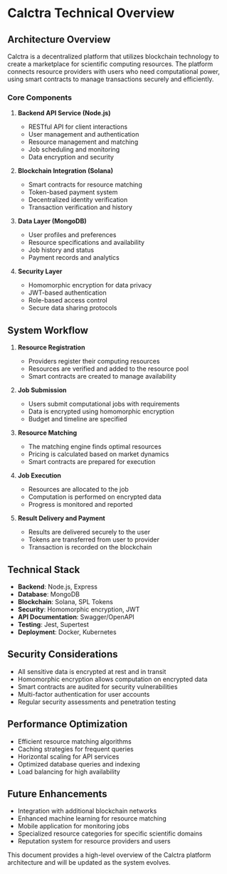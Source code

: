 # Calctra Technical Overview

## Architecture Overview

Calctra is a decentralized platform that utilizes blockchain technology to create a marketplace for scientific computing resources. The platform connects resource providers with users who need computational power, using smart contracts to manage transactions securely and efficiently.

### Core Components

1. **Backend API Service (Node.js)**
   - RESTful API for client interactions
   - User management and authentication
   - Resource management and matching
   - Job scheduling and monitoring
   - Data encryption and security

2. **Blockchain Integration (Solana)**
   - Smart contracts for resource matching
   - Token-based payment system
   - Decentralized identity verification
   - Transaction verification and history

3. **Data Layer (MongoDB)**
   - User profiles and preferences
   - Resource specifications and availability
   - Job history and status
   - Payment records and analytics

4. **Security Layer**
   - Homomorphic encryption for data privacy
   - JWT-based authentication
   - Role-based access control
   - Secure data sharing protocols

## System Workflow

1. **Resource Registration**
   - Providers register their computing resources
   - Resources are verified and added to the resource pool
   - Smart contracts are created to manage availability

2. **Job Submission**
   - Users submit computational jobs with requirements
   - Data is encrypted using homomorphic encryption
   - Budget and timeline are specified

3. **Resource Matching**
   - The matching engine finds optimal resources
   - Pricing is calculated based on market dynamics
   - Smart contracts are prepared for execution

4. **Job Execution**
   - Resources are allocated to the job
   - Computation is performed on encrypted data
   - Progress is monitored and reported

5. **Result Delivery and Payment**
   - Results are delivered securely to the user
   - Tokens are transferred from user to provider
   - Transaction is recorded on the blockchain

## Technical Stack

- **Backend**: Node.js, Express
- **Database**: MongoDB
- **Blockchain**: Solana, SPL Tokens
- **Security**: Homomorphic encryption, JWT
- **API Documentation**: Swagger/OpenAPI
- **Testing**: Jest, Supertest
- **Deployment**: Docker, Kubernetes

## Security Considerations

- All sensitive data is encrypted at rest and in transit
- Homomorphic encryption allows computation on encrypted data
- Smart contracts are audited for security vulnerabilities
- Multi-factor authentication for user accounts
- Regular security assessments and penetration testing

## Performance Optimization

- Efficient resource matching algorithms
- Caching strategies for frequent queries
- Horizontal scaling for API services
- Optimized database queries and indexing
- Load balancing for high availability

## Future Enhancements

- Integration with additional blockchain networks
- Enhanced machine learning for resource matching
- Mobile application for monitoring jobs
- Specialized resource categories for specific scientific domains
- Reputation system for resource providers and users

This document provides a high-level overview of the Calctra platform architecture and will be updated as the system evolves. 